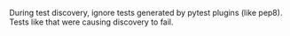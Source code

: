 During test discovery, ignore tests generated by pytest plugins (like pep8).
Tests like that were causing discovery to fail.

